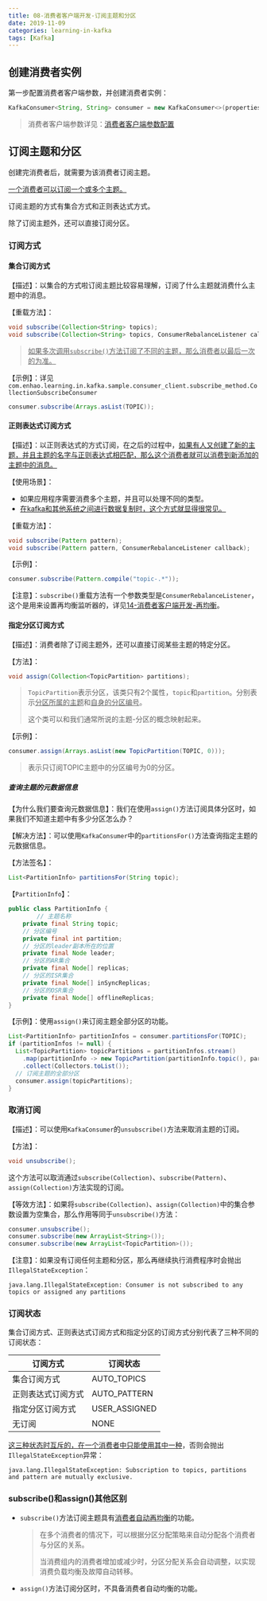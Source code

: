 ```yaml
---
title: 08-消费者客户端开发-订阅主题和分区
date: 2019-11-09
categories: learning-in-kafka
tags: [Kafka]
---
```


## 创建消费者实例

第一步配置消费者客户端参数，并创建消费者实例：

```java
KafkaConsumer<String, String> consumer = new KafkaConsumer<>(properties);
```

> 消费者客户端参数详见：[消费者客户端参数配置](消费者客户端参数配置.md)

## 订阅主题和分区

创建完消费者后，就需要为该消费者订阅主题。

<u>一个消费者可以订阅一个或多个主题。</u>

订阅主题的方式有集合方式和正则表达式方式。

除了订阅主题外，还可以直接订阅分区。

### 订阅方式

#### 集合订阅方式

【描述】：以集合的方式啦订阅主题比较容易理解，订阅了什么主题就消费什么主题中的消息。

【重载方法】：

```java
void subscribe(Collection<String> topics);
void subscribe(Collection<String> topics, ConsumerRebalanceListener callback);
```

> <u>如果多次调用`subscribe()`方法订阅了不同的主题，那么消费者以最后一次的为准。</u>

【示例】：详见`com.enhao.learning.in.kafka.sample.consumer_client.subscribe_method.CollectionSubscribeConsumer`

```java
consumer.subscribe(Arrays.asList(TOPIC));
```

#### 正则表达式订阅方式

【描述】：以正则表达式的方式订阅，在之后的过程中，<u>如果有人又创建了新的主题，并且主题的名字与正则表达式相匹配，那么这个消费者就可以消费到新添加的主题中的消息。</u>

【使用场景】：

- 如果应用程序需要消费多个主题，并且可以处理不同的类型。
- <u>在kafka和其他系统之间进行数据复制时，这个方式就显得很常见。</u>

【重载方法】：

```java
void subscribe(Pattern pattern);
void subscribe(Pattern pattern, ConsumerRebalanceListener callback);
```

【示例】：

```java
consumer.subscribe(Pattern.compile("topic-.*"));
```

【注意】：`subscribe()`重载方法有一个参数类型是`ConsumerRebalanceListener`，这个是用来设置再均衡监听器的，详见[14-消费者客户端开发-再均衡](14-消费者客户端开发-再均衡.md)。

#### 指定分区订阅方式

【描述】：消费者除了订阅主题外，还可以直接订阅某些主题的特定分区。

【方法】：

```java
void assign(Collection<TopicPartition> partitions);
```

> `TopicPartition`表示分区，该类只有2个属性，`topic`和`partition`。分别表示<u>分区所属的主题</u>和<u>自身的分区编号</u>。
>
> 这个类可以和我们通常所说的主题-分区的概念映射起来。

【示例】：

```java
consumer.assign(Arrays.asList(new TopicPartition(TOPIC, 0)));
```

> 表示只订阅TOPIC主题中的分区编号为0的分区。

##### 查询主题的元数据信息

【为什么我们要查询元数据信息】：我们在使用`assign()`方法订阅具体分区时，如果我们不知道主题中有多少分区怎么办？

【解决方法】：可以使用`KafkaConsumer`中的`partitionsFor()`方法查询指定主题的元数据信息。

【方法签名】：

```java
List<PartitionInfo> partitionsFor(String topic);
```

【`PartitionInfo`】：

```java
public class PartitionInfo {
		// 主题名称
    private final String topic;
  	// 分区编号
    private final int partition;
  	// 分区的leader副本所在的位置
    private final Node leader;
  	// 分区的AR集合
    private final Node[] replicas;
  	// 分区的ISR集合
    private final Node[] inSyncReplicas;
  	// 分区的OSR集合
    private final Node[] offlineReplicas;
}
```

【示例】：使用`assign()`来订阅主题全部分区的功能。

```java
List<PartitionInfo> partitionInfos = consumer.partitionsFor(TOPIC);
if (partitionInfos != null) {
  List<TopicPartition> topicPartitions = partitionInfos.stream()
    .map(partitionInfo -> new TopicPartition(partitionInfo.topic(), partitionInfo.partition()))
    .collect(Collectors.toList());
  // 订阅主题的全部分区
  consumer.assign(topicPartitions);
}
```

### 取消订阅

【描述】：可以使用`KafkaConsumer`的`unsubscribe()`方法来取消主题的订阅。

【方法】：

```java
void unsubscribe();
```

这个方法可以取消通过`subscribe(Collection)`、`subscribe(Pattern)`、`assign(Collection)`方法实现的订阅。

【等效方法】：如果将`subscribe(Collection)`、`assign(Collection)`中的集合参数设置为空集合，那么作用等同于`unsubscribe()`方法：

```java
consumer.unsubscribe();
consumer.subscribe(new ArrayList<String>());
consumer.subscribe(new ArrayList<TopicPartition>());
```

【注意】：如果没有订阅任何主题和分区，那么再继续执行消费程序时会抛出`IllegalStateException`：

```
java.lang.IllegalStateException: Consumer is not subscribed to any topics or assigned any partitions
```



### 订阅状态

集合订阅方式、正则表达式订阅方式和指定分区的订阅方式分别代表了三种不同的订阅状态：

| 订阅方式           | 订阅状态      |
| ------------------ | ------------- |
| 集合订阅方式       | AUTO_TOPICS   |
| 正则表达式订阅方式 | AUTO_PATTERN  |
| 指定分区订阅方式   | USER_ASSIGNED |
| 无订阅             | NONE          |

<u>这三种状态时互斥的，在一个消费者中只能使用其中一种</u>，否则会抛出`IllegalStateException`异常：

```
java.lang.IllegalStateException: Subscription to topics, partitions and pattern are mutually exclusive.
```

### subscribe()和assign()其他区别

- `subscribe()`方法订阅主题具有<u>消费者自动再均衡</u>的功能。

  > 在多个消费者的情况下，可以根据分区分配策略来自动分配各个消费者与分区的关系。
  >
  > 当消费组内的消费者增加或减少时，分区分配关系会自动调整，以实现消费负载均衡及故障自动转移。

- `assign()`方法订阅分区时，不具备消费者自动均衡的功能。